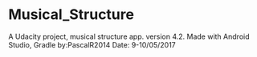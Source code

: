 # Musical_Structure
A Udacity project, musical structure app. version 4.2.
Made with Android Studio, Gradle by:PascalR2014
Date: 9-10/05/2017
